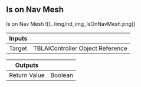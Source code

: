## Is on Nav Mesh
Is on Nav Mesh
![[../img/nd_img_IsOnNavMesh.png]]

|Inputs||
|--|--|
| Target | TBLAIController Object Reference |

|Outputs||
|--|--|
| Return Value | Boolean |
